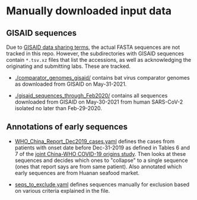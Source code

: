 # Manually downloaded input data

## GISAID sequences
Due to [GISAID data sharing terms](https://www.gisaid.org/help/faq/), the actual FASTA sequences are not tracked in this repo.
However, the subdirectories with GISAID sequences contain `*.tsv.xz` files that list the accessions, as well as acknowledging the originating and submitting labs.
These are tracked.

- [./comparator_genomes_gisaid/](comparator_genomes_gisaid) contains bat virus comparator genomes as downloaded from GISAID on May-31-2021.

- [./gisaid_sequences_through_Feb2020/](gisaid_sequences_through_Feb2020) contains all sequences downloaded from GISAID on May-30-2021 from human SARS-CoV-2 isolated no later than Feb-29-2020.

## Annotations of early sequences
- [WHO_China_Report_Dec2019_cases.yaml](WHO_China_Report_Dec2019_cases.yaml) defines the cases from patients with onset date before Dec-31-2019 as defined in Tables 6 and 7 of the [joint China-WHO COVID-19 origins study](https://www.who.int/publications/i/item/who-convened-global-study-of-origins-of-sars-cov-2-china-part). Then looks at these sequences and decides which ones to "collapse" to a single sequence (ones that report says are from same patient). Also annotated which early sequences are from Huanan seafood market.

- [seqs_to_exclude.yaml](seqs_to_exclude.yaml) defines sequences manually for exclusion based on various criteria explained in the file.
